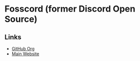 # Fosscord (former Discord Open Source)

## Links

- [GitHub Org](https://github.com/fosscord)
- [Main Website](https://fosscord.com/)

